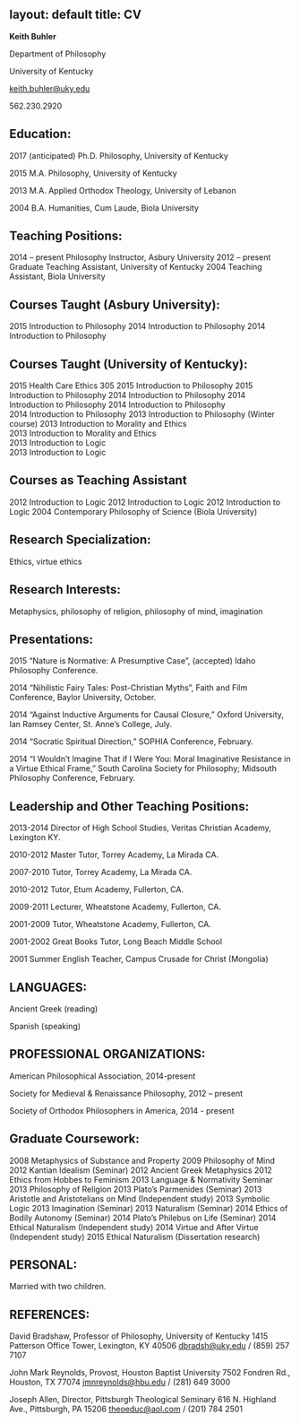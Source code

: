 layout: default
title: CV
---

**Keith Buhler**

Department of Philosophy

University of Kentucky

keith.buhler@uky.edu

562.230.2920


## Education:  
2017 (anticipated)  Ph.D. Philosophy, University of Kentucky

2015            M.A. Philosophy, University of Kentucky

2013            M.A. Applied Orthodox Theology, University of Lebanon 

2004            B.A. Humanities, Cum Laude, Biola University

## Teaching Positions:
2014 – present  Philosophy Instructor, Asbury University
2012 – present  Graduate Teaching Assistant, University of Kentucky
2004            Teaching Assistant, Biola University

## Courses Taught (Asbury University): 
2015    Introduction to Philosophy
2014    Introduction to Philosophy
2014    Introduction to Philosophy

## Courses Taught (University of Kentucky):    
2015    Health Care Ethics 305
2015    Introduction to Philosophy
2015    Introduction to Philosophy 
2014    Introduction to Philosophy 
2014    Introduction to Philosophy 
2014    Introduction to Philosophy  
2014    Introduction to Philosophy 
2013    Introduction to Philosophy  (Winter course)
2013    Introduction to Morality and Ethics      
2013    Introduction to Morality and Ethics             
2013    Introduction to Logic               
2013    Introduction to Logic 
                        
## Courses as Teaching Assistant   
2012    Introduction to Logic
2012    Introduction to Logic
2012    Introduction to Logic
2004    Contemporary Philosophy of Science (Biola University)    

## Research Specialization:    
Ethics, virtue ethics

## Research Interests:
Metaphysics, philosophy of religion, philosophy of mind, imagination

## Presentations:  

2015    “Nature is Normative: A Presumptive Case”, (accepted) Idaho Philosophy Conference.

2014     “Nihilistic Fairy Tales: Post-Christian Myths”, Faith and Film Conference, Baylor University, October. 

2014    “Against Inductive Arguments for Causal Closure,” Oxford University, Ian Ramsey Center, St. Anne’s College, July. 

2014    “Socratic Spiritual Direction,” SOPHIA Conference, February.

2014    “I Wouldn’t Imagine That if I Were You: Moral Imaginative Resistance in a Virtue Ethical Frame,” South Carolina Society for Philosophy;  Midsouth Philosophy Conference, February.


## Leadership and Other Teaching Positions: ##

2013-2014   Director of High School Studies, Veritas Christian Academy, Lexington KY.   

2010-2012   Master Tutor, Torrey Academy, La Mirada CA.

2007-2010   Tutor, Torrey Academy, La Mirada CA.

2010-2012   Tutor, Etum Academy, Fullerton, CA.

2009-2011   Lecturer, Wheatstone Academy, Fullerton, CA. 

2001-2009   Tutor, Wheatstone Academy, Fullerton, CA. 

2001-2002   Great Books Tutor, Long Beach Middle School

2001        Summer English Teacher, Campus Crusade for Christ (Mongolia) 

## LANGUAGES:
Ancient Greek (reading)

Spanish  (speaking) 

## PROFESSIONAL ORGANIZATIONS:
American Philosophical Association, 2014-present

Society for Medieval & Renaissance Philosophy, 2012 – present

Society of Orthodox Philosophers in America, 2014 - present

## Graduate Coursework: 
2008 Metaphysics of Substance and Property
2009 Philosophy of Mind
2012 Kantian Idealism (Seminar)
2012 Ancient Greek Metaphysics
2012 Ethics from Hobbes to Feminism
2013 Language & Normativity Seminar
2013 Philosophy of Religion
2013 Plato’s Parmenides (Seminar)
2013 Aristotle and Aristotelians on Mind (Independent study)
2013 Symbolic Logic
2013 Imagination (Seminar)
2013 Naturalism (Seminar)
2014 Ethics of Bodily Autonomy (Seminar)
2014 Plato’s Philebus on Life (Seminar)
2014 Ethical Naturalism (Independent study)
2014 Virtue and After Virtue (Independent study)
2015 Ethical Naturalism (Dissertation research)

## PERSONAL:
Married with two children.

## REFERENCES:

David Bradshaw, Professor of Philosophy, University of Kentucky
1415 Patterson Office Tower, Lexington, KY 40506
dbradsh@uky.edu / (859) 257 7107

John Mark Reynolds, Provost, Houston Baptist University
7502 Fondren Rd., Houston, TX 77074
jmnreynolds@hbu.edu / (281) 649 3000

Joseph Allen, Director, Pittsburgh Theological Seminary
616 N. Highland Ave., Pittsburgh, PA 15206
theoeduc@aol.com / (201) 784 2501